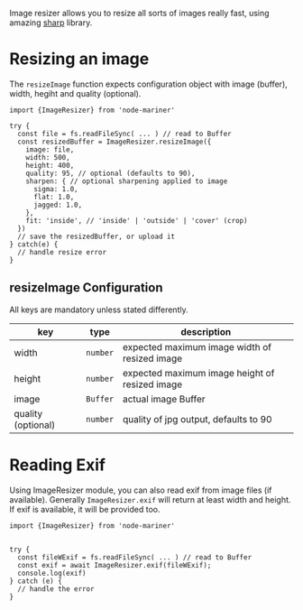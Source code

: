 Image resizer allows you to resize all sorts of images really fast, using 
amazing [sharp](https://github.com/lovell/sharp) library. 


# Resizing an image

The `resizeImage` function expects configuration object with image (buffer), width, hegiht and quality (optional).

```
import {ImageResizer} from 'node-mariner'

try {
  const file = fs.readFileSync( ... ) // read to Buffer
  const resizedBuffer = ImageResizer.resizeImage({
    image: file,
    width: 500,
    height: 400,
    quality: 95, // optional (defaults to 90),
    sharpen: { // optional sharpening applied to image
      sigma: 1.0,
      flat: 1.0,
      jagged: 1.0,
    },
    fit: 'inside', // 'inside' | 'outside' | 'cover' (crop)
  })
  // save the resizedBuffer, or upload it
} catch(e) {
  // handle resize error
}
```

## resizeImage Configuration

All keys are mandatory unless stated differently.

| key                | type     | description                                                                                   |
| -------------------|----------|-----------------------------------------------------------------------------------------------|
| width              | `number` | expected maximum image width of resized image                                                           | 
| height             | `number` | expected maximum image height of resized image    |
| image | `Buffer` | actual image Buffer                   |
| quality (optional) | `number` | quality of jpg output, defaults to 90                                                   |


# Reading Exif

Using ImageResizer module, you can also read exif from image files (if available).
Generally `ImageResizer.exif` will return at least width and height. If exif is available, it will be provided too.

```
import {ImageResizer} from 'node-mariner'


try {
  const fileWExif = fs.readFileSync( ... ) // read to Buffer
  const exif = await ImageResizer.exif(fileWExif);
  console.log(exif)
} catch (e) {
  // handle the error
}
```